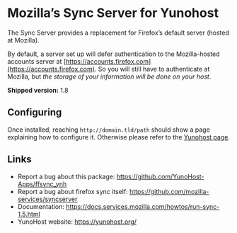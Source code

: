 # Mozilla’s Sync Server for Yunohost

The Sync Server provides a replacement for Firefox’s default server (hosted at Mozilla).

By default, a server set up will defer authentication to the Mozilla-hosted accounts server at [https://accounts.firefox.com](https://accounts.firefox.com). So you will still have to authenticate at Mozilla, but _the storage of your information will be done on your host_.

**Shipped version:** 1.8

## Configuring

Once installed, reaching `http://domain.tld/path` should show a page explaining how to configure it. Otherwise please refer to the [Yunohost page](https://yunohost.org/#/app_ffsync).

## Links

 * Report a bug about this package: https://github.com/YunoHost-Apps/ffsync_ynh
 * Report a bug about firefox sync itself: https://github.com/mozilla-services/syncserver
 * Documentation: https://docs.services.mozilla.com/howtos/run-sync-1.5.html
 * YunoHost website: https://yunohost.org/
